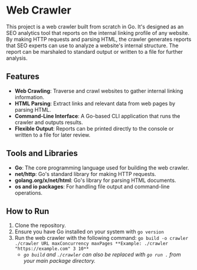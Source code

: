 # Web Crawler

This project is a web crawler built from scratch in Go. It's designed as an SEO analytics tool that reports on the internal linking profile of any website. By making HTTP requests and parsing HTML, the crawler generates reports that SEO experts can use to analyze a website's internal structure. The report can be marshaled to standard output or written to a file for further analysis.

## Features

- **Web Crawling**: Traverse and crawl websites to gather internal linking information.
- **HTML Parsing**: Extract links and relevant data from web pages by parsing HTML.
- **Command-Line Interface**: A Go-based CLI application that runs the crawler and outputs results.
- **Flexible Output**: Reports can be printed directly to the console or written to a file for later review.

## Tools and Libraries

- **Go**: The core programming language used for building the web crawler.
- **net/http**: Go's standard library for making HTTP requests.
- **golang.org/x/net/html**: Go's library for parsing HTML documents.
- **os and io packages**: For handling file output and command-line operations.

## How to Run

1. Clone the repository.
2. Ensure you have Go installed on your system with ```go version```
3. Run the web crawler with the following command: 
    `go build -o crawler`
    `./crawler URL maxConcurrency maxPages **Example: ./crawler "https://example.com" 3 10**`
    - *```go build``` and ```./crawler``` can also be replaced with ```go run .``` from your main package directory.*
